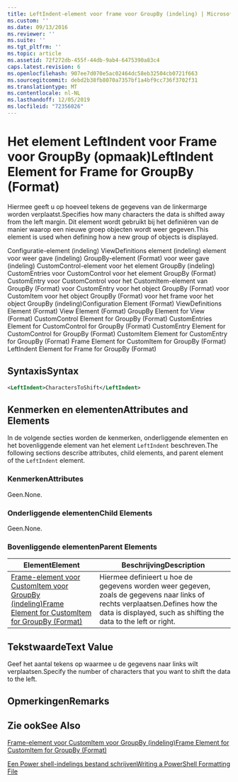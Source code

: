 ```yaml
---
title: LeftIndent-element voor frame voor GroupBy (indeling) | Microsoft Docs
ms.custom: ''
ms.date: 09/13/2016
ms.reviewer: ''
ms.suite: ''
ms.tgt_pltfrm: ''
ms.topic: article
ms.assetid: 72f272db-455f-44db-9ab4-6475390a83c4
caps.latest.revision: 6
ms.openlocfilehash: 907ee7d070e5ac02464dc58eb32504cb0721f663
ms.sourcegitcommit: debd2b38fb8070a7357bf1a4bf9cc736f3702f31
ms.translationtype: MT
ms.contentlocale: nl-NL
ms.lasthandoff: 12/05/2019
ms.locfileid: "72356026"
---
```

# <a name="leftindent-element-for-frame-for-groupby-format"></a><span data-ttu-id="4efa5-102">Het element LeftIndent voor Frame voor GroupBy (opmaak)</span><span class="sxs-lookup"><span data-stu-id="4efa5-102">LeftIndent Element for Frame for GroupBy (Format)</span></span>

<span data-ttu-id="4efa5-103">Hiermee geeft u op hoeveel tekens de gegevens van de linkermarge worden verplaatst.</span><span class="sxs-lookup"><span data-stu-id="4efa5-103">Specifies how many characters the data is shifted away from the left margin.</span></span> <span data-ttu-id="4efa5-104">Dit element wordt gebruikt bij het definiëren van de manier waarop een nieuwe groep objecten wordt weer gegeven.</span><span class="sxs-lookup"><span data-stu-id="4efa5-104">This element is used when defining how a new group of objects is displayed.</span></span>

<span data-ttu-id="4efa5-105">Configuratie-element (indeling) ViewDefinitions element (indeling) element voor weer gave (indeling) GroupBy-element (Format) voor weer gave (indeling) CustomControl-element voor het element GroupBy (indeling) CustomEntries voor CustomControl voor het element GroupBy (Format) CustomEntry voor CustomControl voor het CustomItem-element van GroupBy (Format) voor CustomEntry voor het object GroupBy (Format) voor CustomItem voor het object GroupBy (Format) voor het frame voor het object GroupBy (indeling)</span><span class="sxs-lookup"><span data-stu-id="4efa5-105">Configuration Element (Format) ViewDefinitions Element (Format) View Element (Format) GroupBy Element for View (Format) CustomControl Element for GroupBy (Format) CustomEntries Element for CustomControl for GroupBy (Format) CustomEntry Element for CustomControl for GroupBy (Format) CustomItem Element for CustomEntry for GroupBy (Format) Frame Element for CustomItem for GroupBy (Format) LeftIndent Element for Frame for GroupBy (Format)</span></span>

## <a name="syntax"></a><span data-ttu-id="4efa5-106">Syntaxis</span><span class="sxs-lookup"><span data-stu-id="4efa5-106">Syntax</span></span>

```xml
<LeftIndent>CharactersToShift</LeftIndent>
```

## <a name="attributes-and-elements"></a><span data-ttu-id="4efa5-107">Kenmerken en elementen</span><span class="sxs-lookup"><span data-stu-id="4efa5-107">Attributes and Elements</span></span>

<span data-ttu-id="4efa5-108">In de volgende secties worden de kenmerken, onderliggende elementen en het bovenliggende element van het element `LeftIndent` beschreven.</span><span class="sxs-lookup"><span data-stu-id="4efa5-108">The following sections describe attributes, child elements, and parent element of the `LeftIndent` element.</span></span>

### <a name="attributes"></a><span data-ttu-id="4efa5-109">Kenmerken</span><span class="sxs-lookup"><span data-stu-id="4efa5-109">Attributes</span></span>

<span data-ttu-id="4efa5-110">Geen.</span><span class="sxs-lookup"><span data-stu-id="4efa5-110">None.</span></span>

### <a name="child-elements"></a><span data-ttu-id="4efa5-111">Onderliggende elementen</span><span class="sxs-lookup"><span data-stu-id="4efa5-111">Child Elements</span></span>

<span data-ttu-id="4efa5-112">Geen.</span><span class="sxs-lookup"><span data-stu-id="4efa5-112">None.</span></span>

### <a name="parent-elements"></a><span data-ttu-id="4efa5-113">Bovenliggende elementen</span><span class="sxs-lookup"><span data-stu-id="4efa5-113">Parent Elements</span></span>

|<span data-ttu-id="4efa5-114">Element</span><span class="sxs-lookup"><span data-stu-id="4efa5-114">Element</span></span>|<span data-ttu-id="4efa5-115">Beschrijving</span><span class="sxs-lookup"><span data-stu-id="4efa5-115">Description</span></span>|
|-------------|-----------------|
|[<span data-ttu-id="4efa5-116">Frame-element voor CustomItem voor GroupBy (indeling)</span><span class="sxs-lookup"><span data-stu-id="4efa5-116">Frame Element for CustomItem for GroupBy (Format)</span></span>](./frame-element-for-customitem-for-groupby-format.md)|<span data-ttu-id="4efa5-117">Hiermee definieert u hoe de gegevens worden weer gegeven, zoals de gegevens naar links of rechts verplaatsen.</span><span class="sxs-lookup"><span data-stu-id="4efa5-117">Defines how the data is displayed, such as shifting the data to the left or right.</span></span>|

## <a name="text-value"></a><span data-ttu-id="4efa5-118">Tekstwaarde</span><span class="sxs-lookup"><span data-stu-id="4efa5-118">Text Value</span></span>

<span data-ttu-id="4efa5-119">Geef het aantal tekens op waarmee u de gegevens naar links wilt verplaatsen.</span><span class="sxs-lookup"><span data-stu-id="4efa5-119">Specify the number of characters that you want to shift the data to the left.</span></span>

## <a name="remarks"></a><span data-ttu-id="4efa5-120">Opmerkingen</span><span class="sxs-lookup"><span data-stu-id="4efa5-120">Remarks</span></span>

## <a name="see-also"></a><span data-ttu-id="4efa5-121">Zie ook</span><span class="sxs-lookup"><span data-stu-id="4efa5-121">See Also</span></span>

[<span data-ttu-id="4efa5-122">Frame-element voor CustomItem voor GroupBy (indeling)</span><span class="sxs-lookup"><span data-stu-id="4efa5-122">Frame Element for CustomItem for GroupBy (Format)</span></span>](./frame-element-for-customitem-for-groupby-format.md)

[<span data-ttu-id="4efa5-123">Een Power shell-indelings bestand schrijven</span><span class="sxs-lookup"><span data-stu-id="4efa5-123">Writing a PowerShell Formatting File</span></span>](./writing-a-powershell-formatting-file.md)

